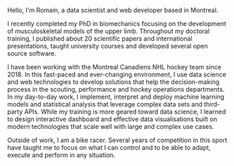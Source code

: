 Hello, I'm Romain, a data scientist and web developer based in Montreal.

I recently completed my PhD in biomechanics focusing on the development of musculoskeletal models of the upper limb. Throughout my doctoral training, I published about 20 scientific papers and international presentations, taught university courses and developed several open source software.

I have been working with the Montreal Canadiens NHL hockey team since 2018. In this fast-paced and ever-changing environment, I use data science and web technologies to develop solutions that help the decision-making process in the scouting, performance and hockey operations departments.
In my day-to-day work, I implement, interpret and deploy machine learning models and statistical analysis that leverage complex data sets and third-party APIs.
While my training is more geared toward data science, I learned to design interactive dashboard and effective data visualisations built on modern technologies that scale well with large and complex use cases.

Outside of work, I am a bike racer. Several years of competition in this sport have taught me to focus on what I can control and to be able to adapt, execute and perform in any situation.
